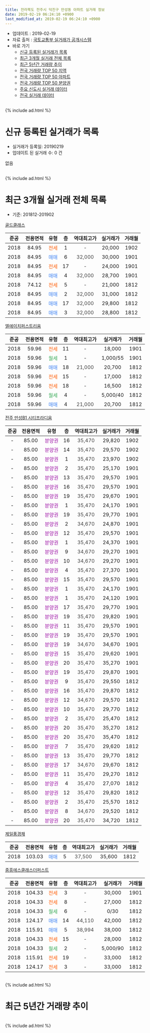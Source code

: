 ```yaml
---
title: 전라북도 전주시 덕진구 만성동 아파트 실거래 정보
date: 2019-02-19 06:24:10 +0900
last_modified_at: 2019-02-19 06:24:10 +0900
---
```


* 업데이트 : 2019-02-19
* 자료 출처 : [국토교통부 실거래가 공개시스템](http://rt.molit.go.kr)
* 바로 가기
    * [신규 등록된 실거래가 목록](#신규-등록된-실거래가-목록)
    * [최근 3개월 실거래 전체 목록](#최근-3개월-실거래-전체-목록)
    * [최근 5년간 거래량 추이](#최근-5년간-거래량-추이)
    * [전국 거래량 TOP 50 지역](https://ayogom.github.io/apt-trade-info/최근-3개월-전국에서-가장-거래가-많이-발생한-지역)
    * [전국 거래량 TOP 50 아파트](https://ayogom.github.io/apt-trade-info/최근-3개월-전국에서-가장-거래가-많이-발생한-아파트)
    * [전국 거래량 TOP 50 분양권](https://ayogom.github.io/apt-trade-info/최근-3개월-전국에서-가장-거래가-많이-발생한-분양권)
    * [주요 신도시 실거래 데이터](https://ayogom.github.io/apt-trade-info/주요-신도시)
    * [전국 실거래 데이터](https://ayogom.github.io/apt-trade-info/전국)
<br>
{% include ad.html %}
<br>

# 신규 등록된 실거래가 목록
* 실거래가 등록일: 20190219
* 업데이트 된 실거래 수: 0 건

없음

<br>
{% include ad.html %}
<br>

# 최근 3개월 실거래 전체 목록
* 기준: 201812-201902


[골드클래스](https://search.naver.com/search.naver?query=%EC%A0%84%EB%9D%BC%EB%B6%81%EB%8F%84+%EC%A0%84%EC%A3%BC%EC%8B%9C+%EB%8D%95%EC%A7%84%EA%B5%AC+%EB%A7%8C%EC%84%B1%EB%8F%99+%EA%B3%A8%EB%93%9C%ED%81%B4%EB%9E%98%EC%8A%A4)

|준공|전용면적|유형|층|역대최고가|실거래가|거래월|
|:---:|:---:|:---:|:---:|:---:|:---:|:---:|
|2018|84.95|<span style="color:#ff5a00">전세</span>|1|<span style="color:#444444">-</span>|20,000|1902|
|2018|84.95|<span style="color:#4285f3">매매</span>|6|<span style="color:#444444">32,000</span>|30,000|1901|
|2018|84.95|<span style="color:#ff5a00">전세</span>|17|<span style="color:#444444">-</span>|24,000|1901|
|2018|84.95|<span style="color:#4285f3">매매</span>|4|<span style="color:#444444">32,000</span>|28,700|1901|
|2018|74.12|<span style="color:#ff5a00">전세</span>|5|<span style="color:#444444">-</span>|21,000|1812|
|2018|84.95|<span style="color:#4285f3">매매</span>|2|<span style="color:#444444">32,000</span>|31,000|1812|
|2018|84.95|<span style="color:#4285f3">매매</span>|17|<span style="color:#444444">32,000</span>|29,800|1812|
|2018|84.95|<span style="color:#4285f3">매매</span>|3|<span style="color:#444444">32,000</span>|28,800|1812|

[엘에이치퍼스트리움](https://search.naver.com/search.naver?query=%EC%A0%84%EB%9D%BC%EB%B6%81%EB%8F%84+%EC%A0%84%EC%A3%BC%EC%8B%9C+%EB%8D%95%EC%A7%84%EA%B5%AC+%EB%A7%8C%EC%84%B1%EB%8F%99+%EC%97%98%EC%97%90%EC%9D%B4%EC%B9%98%ED%8D%BC%EC%8A%A4%ED%8A%B8%EB%A6%AC%EC%9B%80)

|준공|전용면적|유형|층|역대최고가|실거래가|거래월|
|:---:|:---:|:---:|:---:|:---:|:---:|:---:|
|2018|59.96|<span style="color:#ff5a00">전세</span>|11|<span style="color:#444444">-</span>|18,000|1901|
|2018|59.96|<span style="color:#34a853">월세</span>|1|<span style="color:#444444">-</span>|1,000/55|1901|
|2018|59.96|<span style="color:#4285f3">매매</span>|18|<span style="color:#444444">21,000</span>|20,700|1812|
|2018|59.96|<span style="color:#ff5a00">전세</span>|15|<span style="color:#444444">-</span>|17,000|1812|
|2018|59.96|<span style="color:#ff5a00">전세</span>|18|<span style="color:#444444">-</span>|16,500|1812|
|2018|59.96|<span style="color:#34a853">월세</span>|4|<span style="color:#444444">-</span>|5,000/40|1812|
|2018|59.96|<span style="color:#4285f3">매매</span>|4|<span style="color:#444444">21,000</span>|20,700|1812|

[전주 만성B1 시티프라디움](https://search.naver.com/search.naver?query=%EC%A0%84%EB%9D%BC%EB%B6%81%EB%8F%84+%EC%A0%84%EC%A3%BC%EC%8B%9C+%EB%8D%95%EC%A7%84%EA%B5%AC+%EB%A7%8C%EC%84%B1%EB%8F%99+%EC%A0%84%EC%A3%BC+%EB%A7%8C%EC%84%B1B1+%EC%8B%9C%ED%8B%B0%ED%94%84%EB%9D%BC%EB%94%94%EC%9B%80)

|준공|전용면적|유형|층|역대최고가|실거래가|거래월|
|:---:|:---:|:---:|:---:|:---:|:---:|:---:|
|-|85.00|<span style="color:#9C11A5">분양권</span>|16|<span style="color:#444444">35,470</span>|29,820|1902|
|-|85.00|<span style="color:#9C11A5">분양권</span>|14|<span style="color:#444444">35,470</span>|29,570|1902|
|-|85.00|<span style="color:#9C11A5">분양권</span>|1|<span style="color:#444444">35,470</span>|23,970|1902|
|-|85.00|<span style="color:#9C11A5">분양권</span>|2|<span style="color:#444444">35,470</span>|25,170|1901|
|-|85.00|<span style="color:#9C11A5">분양권</span>|13|<span style="color:#444444">35,470</span>|29,570|1901|
|-|85.00|<span style="color:#9C11A5">분양권</span>|16|<span style="color:#444444">35,470</span>|29,570|1901|
|-|85.00|<span style="color:#9C11A5">분양권</span>|19|<span style="color:#444444">35,470</span>|29,670|1901|
|-|85.00|<span style="color:#9C11A5">분양권</span>|1|<span style="color:#444444">35,470</span>|24,170|1901|
|-|85.00|<span style="color:#9C11A5">분양권</span>|19|<span style="color:#444444">35,470</span>|29,770|1901|
|-|85.00|<span style="color:#9C11A5">분양권</span>|2|<span style="color:#444444">34,670</span>|24,870|1901|
|-|85.00|<span style="color:#9C11A5">분양권</span>|12|<span style="color:#444444">35,470</span>|29,570|1901|
|-|85.00|<span style="color:#9C11A5">분양권</span>|1|<span style="color:#444444">35,470</span>|24,370|1901|
|-|85.00|<span style="color:#9C11A5">분양권</span>|9|<span style="color:#444444">34,670</span>|29,270|1901|
|-|85.00|<span style="color:#9C11A5">분양권</span>|10|<span style="color:#444444">34,670</span>|29,270|1901|
|-|85.00|<span style="color:#9C11A5">분양권</span>|4|<span style="color:#444444">35,470</span>|27,370|1901|
|-|85.00|<span style="color:#9C11A5">분양권</span>|15|<span style="color:#444444">35,470</span>|29,570|1901|
|-|85.00|<span style="color:#9C11A5">분양권</span>|1|<span style="color:#444444">35,470</span>|24,170|1901|
|-|85.00|<span style="color:#9C11A5">분양권</span>|1|<span style="color:#444444">35,470</span>|24,120|1901|
|-|85.00|<span style="color:#9C11A5">분양권</span>|17|<span style="color:#444444">35,470</span>|29,770|1901|
|-|85.00|<span style="color:#9C11A5">분양권</span>|19|<span style="color:#444444">35,470</span>|29,820|1901|
|-|85.00|<span style="color:#9C11A5">분양권</span>|11|<span style="color:#444444">35,470</span>|29,570|1901|
|-|85.00|<span style="color:#9C11A5">분양권</span>|19|<span style="color:#444444">35,470</span>|29,570|1901|
|-|85.00|<span style="color:#9C11A5">분양권</span>|19|<span style="color:#444444">34,670</span>|34,670|1901|
|-|85.00|<span style="color:#9C11A5">분양권</span>|15|<span style="color:#444444">35,470</span>|29,620|1901|
|-|85.00|<span style="color:#9C11A5">분양권</span>|20|<span style="color:#444444">35,470</span>|35,270|1901|
|-|85.00|<span style="color:#9C11A5">분양권</span>|19|<span style="color:#444444">35,470</span>|29,870|1901|
|-|85.00|<span style="color:#9C11A5">분양권</span>|9|<span style="color:#444444">35,470</span>|29,550|1812|
|-|85.00|<span style="color:#9C11A5">분양권</span>|16|<span style="color:#444444">35,470</span>|29,870|1812|
|-|85.00|<span style="color:#9C11A5">분양권</span>|12|<span style="color:#444444">34,670</span>|29,570|1812|
|-|85.00|<span style="color:#9C11A5">분양권</span>|10|<span style="color:#444444">35,470</span>|29,770|1812|
|-|85.00|<span style="color:#9C11A5">분양권</span>|2|<span style="color:#444444">35,470</span>|25,470|1812|
|-|85.00|<span style="color:#9C11A5">분양권</span>|20|<span style="color:#444444">35,470</span>|35,270|1812|
|-|85.00|<span style="color:#9C11A5">분양권</span>|20|<span style="color:#444444">35,470</span>|35,470|1812|
|-|85.00|<span style="color:#9C11A5">분양권</span>|7|<span style="color:#444444">35,470</span>|29,620|1812|
|-|85.00|<span style="color:#9C11A5">분양권</span>|13|<span style="color:#444444">35,470</span>|29,770|1812|
|-|85.00|<span style="color:#9C11A5">분양권</span>|17|<span style="color:#444444">34,670</span>|29,670|1812|
|-|85.00|<span style="color:#9C11A5">분양권</span>|11|<span style="color:#444444">35,470</span>|29,270|1812|
|-|85.00|<span style="color:#9C11A5">분양권</span>|4|<span style="color:#444444">35,470</span>|27,070|1812|
|-|85.00|<span style="color:#9C11A5">분양권</span>|12|<span style="color:#444444">35,470</span>|29,820|1812|
|-|85.00|<span style="color:#9C11A5">분양권</span>|2|<span style="color:#444444">35,470</span>|25,570|1812|
|-|85.00|<span style="color:#9C11A5">분양권</span>|8|<span style="color:#444444">34,670</span>|29,520|1812|
|-|85.00|<span style="color:#9C11A5">분양권</span>|20|<span style="color:#444444">35,470</span>|34,720|1812|


<script async src="//pagead2.googlesyndication.com/pagead/js/adsbygoogle.js"></script>
<!-- 기본 -->
<ins class="adsbygoogle"
     style="display:block"
     data-ad-client="ca-pub-2446590836940007"
     data-ad-slot="1659523306"
     data-ad-format="auto"
     data-full-width-responsive="true"></ins>
<script>
(adsbygoogle = window.adsbygoogle || []).push({});
</script>


[제일풍경채](https://search.naver.com/search.naver?query=%EC%A0%84%EB%9D%BC%EB%B6%81%EB%8F%84+%EC%A0%84%EC%A3%BC%EC%8B%9C+%EB%8D%95%EC%A7%84%EA%B5%AC+%EB%A7%8C%EC%84%B1%EB%8F%99+%EC%A0%9C%EC%9D%BC%ED%92%8D%EA%B2%BD%EC%B1%84)

|준공|전용면적|유형|층|역대최고가|실거래가|거래월|
|:---:|:---:|:---:|:---:|:---:|:---:|:---:|
|2018|103.03|<span style="color:#4285f3">매매</span>|5|<span style="color:#444444">37,500</span>|35,600|1812|

[중흥에스클래스더퍼스트](https://search.naver.com/search.naver?query=%EC%A0%84%EB%9D%BC%EB%B6%81%EB%8F%84+%EC%A0%84%EC%A3%BC%EC%8B%9C+%EB%8D%95%EC%A7%84%EA%B5%AC+%EB%A7%8C%EC%84%B1%EB%8F%99+%EC%A4%91%ED%9D%A5%EC%97%90%EC%8A%A4%ED%81%B4%EB%9E%98%EC%8A%A4%EB%8D%94%ED%8D%BC%EC%8A%A4%ED%8A%B8)

|준공|전용면적|유형|층|역대최고가|실거래가|거래월|
|:---:|:---:|:---:|:---:|:---:|:---:|:---:|
|2018|104.33|<span style="color:#ff5a00">전세</span>|3|<span style="color:#444444">-</span>|30,000|1901|
|2018|104.33|<span style="color:#ff5a00">전세</span>|8|<span style="color:#444444">-</span>|27,000|1812|
|2018|104.33|<span style="color:#34a853">월세</span>|6|<span style="color:#444444">-</span>|0/30|1812|
|2018|124.17|<span style="color:#4285f3">매매</span>|14|<span style="color:#444444">44,110</span>|42,000|1812|
|2018|115.91|<span style="color:#4285f3">매매</span>|5|<span style="color:#444444">38,994</span>|38,000|1812|
|2018|104.33|<span style="color:#ff5a00">전세</span>|15|<span style="color:#444444">-</span>|28,000|1812|
|2018|104.33|<span style="color:#34a853">월세</span>|2|<span style="color:#444444">-</span>|5,000/90|1812|
|2018|115.91|<span style="color:#ff5a00">전세</span>|19|<span style="color:#444444">-</span>|33,000|1812|
|2018|124.17|<span style="color:#ff5a00">전세</span>|3|<span style="color:#444444">-</span>|33,000|1812|


<br>
{% include ad.html %}
<br>

# 최근 5년간 거래량 추이


<div style="width:100%;">
    <canvas id="deal_progress" height="200"></canvas>
</div>

<script>
new Chart(document.getElementById("deal_progress"), {
    type: 'line',
    data: {
        labels: ['201402','201403','201404','201405','201406','201407','201408','201409','201410','201411','201412','201501','201502','201503','201504','201505','201506','201507','201508','201509','201510','201511','201512','201601','201602','201603','201604','201605','201606','201607','201608','201609','201610','201611','201612','201701','201702','201703','201704','201705','201706','201707','201708','201709','201710','201711','201712','201801','201802','201803','201804','201805','201806','201807','201808','201809','201810','201811','201812','201901','201902'],
        datasets: [{
            label: '매매',
            pointRadius: 1,
            data: [0, 0, 0, 0, 0, 0, 0, 0, 0, 0, 0, 0, 0, 0, 0, 0, 0, 0, 0, 0, 0, 0, 0, 0, 0, 0, 0, 0, 0, 0, 0, 0, 0, 0, 0, 0, 0, 0, 0, 0, 0, 0, 0, 0, 0, 0, 0, 122, 101, 124, 65, 39, 60, 65, 75, 74, 53, 33, 24, 25, 3],
            borderColor: "rgba(255, 201, 14, 1)",
            backgroundColor: "rgba(255, 201, 14, 0.5)",
            fill: false,
            lineTension: 0
        },{
            label: '전월세',
            pointRadius: 1,
            data: [0, 0, 0, 0, 0, 0, 0, 0, 0, 0, 0, 0, 0, 0, 0, 0, 0, 0, 0, 0, 0, 0, 0, 0, 0, 0, 0, 0, 0, 0, 0, 0, 0, 0, 0, 0, 0, 0, 0, 0, 0, 0, 0, 0, 0, 0, 0, 27, 40, 79, 64, 80, 79, 32, 33, 22, 18, 15, 10, 4, 1],
            borderColor: "rgba(0, 141, 185, 1)",
            backgroundColor: "rgba(0, 141, 185, 0.5)",
            fill: false,
            lineTension: 0
        }
        ]
    },
    options: {
        responsive: true,
        title: {
            display: false
        },
        tooltips: {
            mode: 'index',
            intersect: false
        },
        hover: {
            mode: 'nearest',
            intersect: true
        },
        scales: {
            xAxes: [{
                display: true,
                scaleLabel: {
                    display: true,
                    labelString: '년/월'
                }
            }],
            yAxes: [{
                display: true,
                ticks: {
                    suggestedMin: 0,
                },
                scaleLabel: {
                    display: true,
                    labelString: '실거래 수'
                }
            }]
        }
    }
});

</script>


<br>
{% include ad.html %}
<br>

